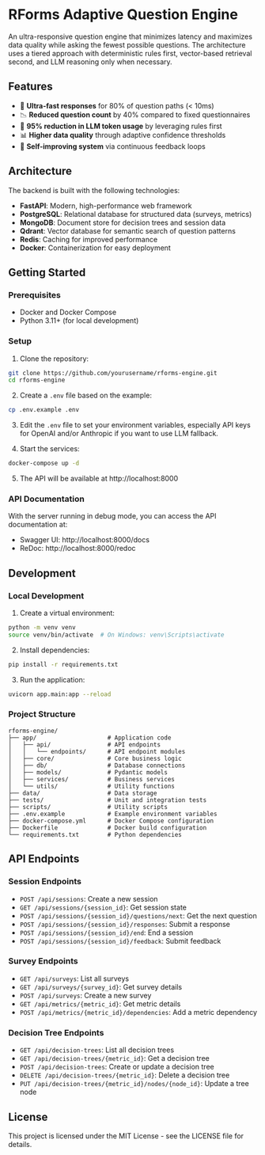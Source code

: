 # RForms Adaptive Question Engine

An ultra-responsive question engine that minimizes latency and maximizes data quality while asking the fewest possible questions. The architecture uses a tiered approach with deterministic rules first, vector-based retrieval second, and LLM reasoning only when necessary.

## Features

- 🚀 **Ultra-fast responses** for 80% of question paths (< 10ms)
- 📉 **Reduced question count** by 40% compared to fixed questionnaires
- 🧠 **95% reduction in LLM token usage** by leveraging rules first
- 📊 **Higher data quality** through adaptive confidence thresholds
- 🔄 **Self-improving system** via continuous feedback loops

## Architecture

The backend is built with the following technologies:

- **FastAPI**: Modern, high-performance web framework
- **PostgreSQL**: Relational database for structured data (surveys, metrics)
- **MongoDB**: Document store for decision trees and session data
- **Qdrant**: Vector database for semantic search of question patterns
- **Redis**: Caching for improved performance
- **Docker**: Containerization for easy deployment

## Getting Started

### Prerequisites

- Docker and Docker Compose
- Python 3.11+ (for local development)

### Setup

1. Clone the repository:

```bash
git clone https://github.com/yourusername/rforms-engine.git
cd rforms-engine
```

2. Create a `.env` file based on the example:

```bash
cp .env.example .env
```

3. Edit the `.env` file to set your environment variables, especially API keys for OpenAI and/or Anthropic if you want to use LLM fallback.

4. Start the services:

```bash
docker-compose up -d
```

5. The API will be available at http://localhost:8000

### API Documentation

With the server running in debug mode, you can access the API documentation at:

- Swagger UI: http://localhost:8000/docs
- ReDoc: http://localhost:8000/redoc

## Development

### Local Development

1. Create a virtual environment:

```bash
python -m venv venv
source venv/bin/activate  # On Windows: venv\Scripts\activate
```

2. Install dependencies:

```bash
pip install -r requirements.txt
```

3. Run the application:

```bash
uvicorn app.main:app --reload
```

### Project Structure

```
rforms-engine/
├── app/                    # Application code
│   ├── api/                # API endpoints
│   │   └── endpoints/      # API endpoint modules
│   ├── core/               # Core business logic
│   ├── db/                 # Database connections
│   ├── models/             # Pydantic models
│   ├── services/           # Business services
│   └── utils/              # Utility functions
├── data/                   # Data storage
├── tests/                  # Unit and integration tests
├── scripts/                # Utility scripts
├── .env.example            # Example environment variables
├── docker-compose.yml      # Docker Compose configuration
├── Dockerfile              # Docker build configuration
└── requirements.txt        # Python dependencies
```

## API Endpoints

### Session Endpoints

- `POST /api/sessions`: Create a new session
- `GET /api/sessions/{session_id}`: Get session state
- `POST /api/sessions/{session_id}/questions/next`: Get the next question
- `POST /api/sessions/{session_id}/responses`: Submit a response
- `POST /api/sessions/{session_id}/end`: End a session
- `POST /api/sessions/{session_id}/feedback`: Submit feedback

### Survey Endpoints

- `GET /api/surveys`: List all surveys
- `GET /api/surveys/{survey_id}`: Get survey details
- `POST /api/surveys`: Create a new survey
- `GET /api/metrics/{metric_id}`: Get metric details
- `POST /api/metrics/{metric_id}/dependencies`: Add a metric dependency

### Decision Tree Endpoints

- `GET /api/decision-trees`: List all decision trees
- `GET /api/decision-trees/{metric_id}`: Get a decision tree
- `POST /api/decision-trees`: Create or update a decision tree
- `DELETE /api/decision-trees/{metric_id}`: Delete a decision tree
- `PUT /api/decision-trees/{metric_id}/nodes/{node_id}`: Update a tree node

## License

This project is licensed under the MIT License - see the LICENSE file for details.
